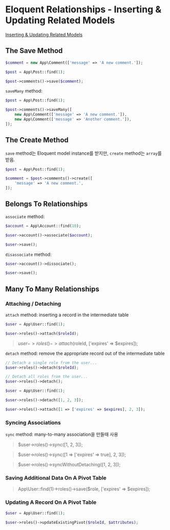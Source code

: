 # Eloquent Relationships - Inserting & Updating Related Models

[Inserting & Updating Related Models](https://laravel.com/docs/5.3/eloquent-relationships#inserting-and-updating-related-models)


## The Save Method

```php
$comment = new App\Comment(['message' => 'A new comment.']);

$post = App\Post::find(1);

$post->comments()->save($comment);
```

`saveMany` method:

```php
$post = App\Post::find(1);

$post->comments()->saveMany([
    new App\Comment(['message' => 'A new comment.']),
    new App\Comment(['message' => 'Another comment.']),
]);
```


## The Create Method

`save` method는 Eloquent model instance를 받지만,
`create` method는 `array`를 받음.

```php
$post = App\Post::find(1);

$comment = $post->comments()->create([
    'message' => 'A new comment.',
]);
```


## Belongs To Relationships

`associate` method:

```php
$account = App\Account::find(10);

$user->account()->associate($account);

$user->save();
```

`disassociate` method:

```php
$user->account()->dissociate();

$user->save();
```


## Many To Many Relationships


### Attaching / Detaching

`attach` method: inserting a record in the intermediate table

```php
$user = App\User::find(1);

$user->roles()->attach($roleId);
```

> $user->roles()->attach($roleId, ['expires' => $expires]);

`detach` method: remove the appropriate record out of the intermediate table

```php
// Detach a single role from the user...
$user->roles()->detach($roleId);

// Detach all roles from the user...
$user->roles()->detach();
```

```php
$user = App\User::find(1);

$user->roles()->detach([1, 2, 3]);

$user->roles()->attach([1 => ['expires' => $expires], 2, 3]);
```


### Syncing Associations

`sync` method: many-to-many association을 만들때 사용

> $user->roles()->sync([1, 2, 3]);

> $user->roles()->sync([1 => ['expires' => true], 2, 3]);

> $user->roles()->syncWithoutDetaching([1, 2, 3]);


### Saving Additional Data On A Pivot Table

> App\User::find(1)->roles()->save($role, ['expires' => $expires]);


### Updating A Record On A Pivot Table

```php
$user = App\User::find(1);

$user->roles()->updateExistingPivot($roleId, $attributes);
```
